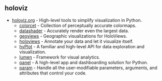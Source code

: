 ## holoviz
* [holoviz.org](https://holoviz.org/) - High-level tools to simplify visualization in Python.
  * [colorcet](https://colorcet.holoviz.org/) - Collection of perceptually accurate colormaps.
  * [datashader](https://datashader.org/) - Accurately render even the largest data.
  * [geoviews](https://geoviews.org/) - Geographic visualizations for HoloViews.
  * [holoviews](https://holoviews.org/) - Annotate your data and let it visualize itself.
  * [hvPlot](https://hvplot.holoviz.org/) - A familiar and high-level API for data exploration and visualization.
  * [lumen](https://lumen.holoviz.org/) - Framework for visual analytics.
  * [panel](https://panel.holoviz.org) - A high-level app and dashboarding solution for Python.
  * [param](https://param.holoviz.org/) - Handle all the user-modifiable parameters, arguments, and attributes that control your code.